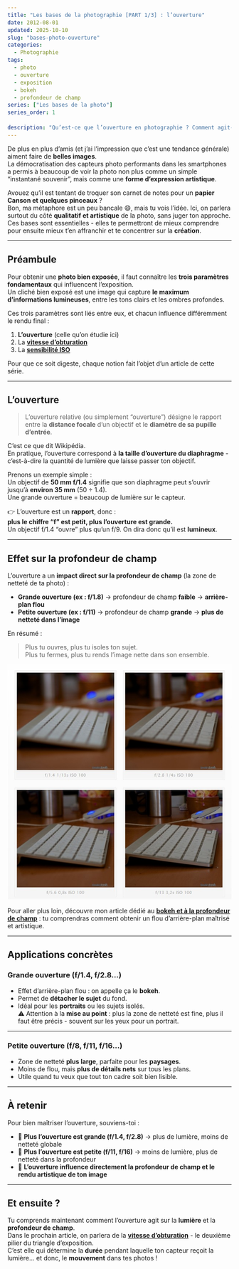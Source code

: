 ```yaml
---
title: "Les bases de la photographie [PART 1/3] : l’ouverture"
date: 2012-08-01
updated: 2025-10-10
slug: "bases-photo-ouverture"
categories:
  - Photographie
tags:
  - photo
  - ouverture
  - exposition
  - bokeh
  - profondeur de champ
series: ["Les bases de la photo"]
series_order: 1

description: "Qu’est-ce que l’ouverture en photographie ? Comment agit-elle sur la luminosité et la profondeur de champ ? Découvre les bases pour comprendre et maîtriser l’un des trois piliers de l’exposition."
---
```


De plus en plus d’amis (et j’ai l’impression que c’est une tendance générale) aiment faire de **belles images**.  
La démocratisation des capteurs photo performants dans les smartphones a permis à beaucoup de voir la photo non plus comme un simple “instantané souvenir”, mais comme une **forme d’expression artistique**.

Avouez qu’il est tentant de troquer son carnet de notes pour un **papier Canson et quelques pinceaux** ?  
Bon, ma métaphore est un peu bancale 😄, mais tu vois l’idée. Ici, on parlera surtout du côté **qualitatif et artistique** de la photo, sans juger ton approche.  
Ces bases sont essentielles - elles te permettront de mieux comprendre pour ensuite mieux t’en affranchir et te concentrer sur la **création**.

---

## Préambule

Pour obtenir une **photo bien exposée**, il faut connaître les **trois paramètres fondamentaux** qui influencent l’exposition.  
Un cliché bien exposé est une image qui capture **le maximum d’informations lumineuses**, entre les tons clairs et les ombres profondes.

Ces trois paramètres sont liés entre eux, et chacun influence différemment le rendu final :

1. **L’ouverture** (celle qu’on étudie ici)  
2. La **[vitesse d’obturation](../vitesse-dobturation/)**  
3. La **[sensibilité ISO](../sensibilite/)**  

Pour que ce soit digeste, chaque notion fait l’objet d’un article de cette série.

---

## L’ouverture

> L’ouverture relative (ou simplement “ouverture”) désigne le rapport entre la **distance focale** d’un objectif et le **diamètre de sa pupille d’entrée**.

C’est ce que dit Wikipédia.  
En pratique, l’ouverture correspond à **la taille d’ouverture du diaphragme** - c’est-à-dire la quantité de lumière que laisse passer ton objectif.

Prenons un exemple simple :  
Un objectif de **50 mm f/1.4** signifie que son diaphragme peut s’ouvrir jusqu’à **environ 35 mm** (50 ÷ 1.4).  
Une grande ouverture = beaucoup de lumière sur le capteur.

👉 L’ouverture est un **rapport**, donc :  
**plus le chiffre “f” est petit, plus l’ouverture est grande.**  
Un objectif f/1.4 “ouvre” plus qu’un f/9. On dira donc qu’il est **lumineux**.

---

##  Effet sur la profondeur de champ

L’ouverture a un **impact direct sur la profondeur de champ** (la zone de netteté de ta photo) :

- **Grande ouverture (ex : f/1.8)** → profondeur de champ **faible** → **arrière-plan flou**  
- **Petite ouverture (ex : f/11)** → profondeur de champ **grande** → **plus de netteté dans l’image**

En résumé :  
> Plus tu ouvres, plus tu isoles ton sujet.  
> Plus tu fermes, plus tu rends l’image nette dans son ensemble.

![](./img/example-ouverture.jpg)

 Pour aller plus loin, découvre mon article dédié au [**bokeh et à la profondeur de champ**](../profondeur-de-champ-et-bokeh/) : tu comprendras comment obtenir un flou d’arrière-plan maîtrisé et artistique.

---

## Applications concrètes

### Grande ouverture (f/1.4, f/2.8…)

- Effet d’arrière-plan flou : on appelle ça le **bokeh**.  
- Permet de **détacher le sujet** du fond.  
- Idéal pour les **portraits** ou les sujets isolés.  
⚠️ Attention à la **mise au point** : plus la zone de netteté est fine, plus il faut être précis - souvent sur les yeux pour un portrait.

---

### Petite ouverture (f/8, f/11, f/16…)

- Zone de netteté **plus large**, parfaite pour les **paysages**.  
- Moins de flou, mais **plus de détails nets** sur tous les plans.  
- Utile quand tu veux que tout ton cadre soit bien lisible.

---

## À retenir

Pour bien maîtriser l’ouverture, souviens-toi :

- 🔆 **Plus l’ouverture est grande (f/1.4, f/2.8)** → plus de lumière, moins de netteté globale  
- 🌙 **Plus l’ouverture est petite (f/11, f/16)** → moins de lumière, plus de netteté dans la profondeur  
- 🎯 **L’ouverture influence directement la profondeur de champ et le rendu artistique de ton image**

---

## Et ensuite ?

Tu comprends maintenant comment l’ouverture agit sur la **lumière** et la **profondeur de champ**.  
Dans le prochain article, on parlera de la **[vitesse d’obturation](../vitesse-dobturation/)** - le deuxième pilier du triangle d’exposition.  
C’est elle qui détermine la **durée** pendant laquelle ton capteur reçoit la lumière… et donc, le **mouvement** dans tes photos !
